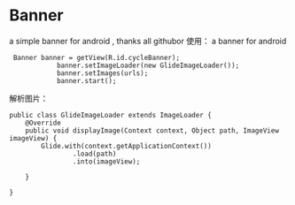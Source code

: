 # Banner
a simple banner for android , thanks all githubor
使用：
a banner for android
```
 Banner banner = getView(R.id.cycleBanner);
            banner.setImageLoader(new GlideImageLoader());
            banner.setImages(urls);
            banner.start();
```
解析图片：
```
public class GlideImageLoader extends ImageLoader {
    @Override
    public void displayImage(Context context, Object path, ImageView imageView) {
        Glide.with(context.getApplicationContext())
                .load(path)
                .into(imageView);

    }

}
```
